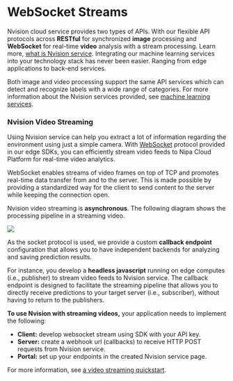 # WebSocket Streams

Nvision cloud service provides two types of APIs. With our flexible API protocols across **RESTful** for synchronized **image** processing and **WebSocket** for real-time **video** analysis with a stream processing. Learn more, [what is Nvision service](https://nvision-docs.nipa.cloud/#what-is-the-nvision-service). Integrating our machine learning services into your technology stack has never been easier. Ranging from edge applications to back-end services.

Both image and video processing support the same API services which can detect and recognize labels with a wide range of categories. For more information about the Nvision services provided, see [machine learning services](https://nvision-docs.nipa.cloud/machine-learning-services).

### Nvision Video Streaming

Using Nvision service can help you extract a lot of information regarding the environment using just a simple camera. With [WebSocket](https://en.wikipedia.org/wiki/WebSocket) protocol provided in our edge SDKs, you can efficiently stream video feeds to Nipa Cloud Platform for real-time video analytics.

WebSocket enables streams of video frames on top of TCP and promotes real-time data transfer from and to the server. This is made possible by providing a standardized way for the client to send content to the server while keeping the connection open. 

Nvision video streaming is **asynchronous**. The following diagram shows the processing pipeline in a streaming video.

![](../.gitbook/assets/nvision-pic-nn2.png)

As the socket protocol is used, we provide a custom **callback endpoint** configuration that allows you to have independent backends for analyzing and saving prediction results.

For instance, you develop a **headless javascript** running on edge computes \(i.e., publisher\) to stream video feeds to Nvision service. The callback endpoint is designed to facilitate the streaming pipeline that allows you to directly receive predictions to your target server \(i.e., subscriber\), without having to return to the publishers.

**To use Nvision with streaming videos,** your application needs to implement the following:

* **Client:** develop websocket stream using SDK with your API key.
* **Server:** create a webhook url \(callbacks\) to receive HTTP POST requests from Nvision service.
* **Portal:** set up your endpoints in the created Nvision service page.

For more information, see [a video streaming quickstart](https://nvision-docs.nipa.cloud/quickstarts/make-a-websocket-stream).

